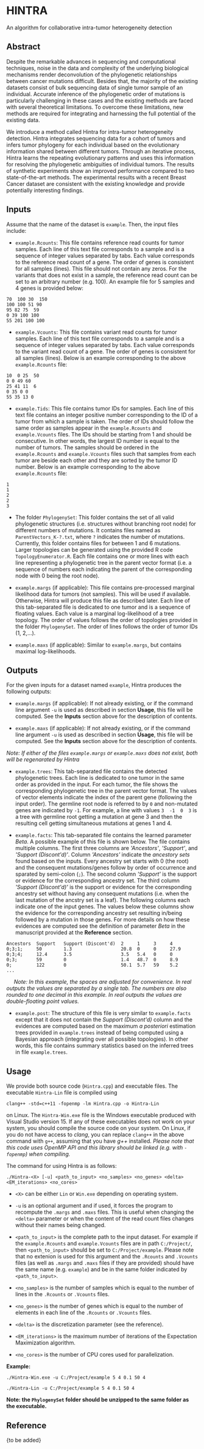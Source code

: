 # HINTRA
An algorithm for collaborative intra-tumor heterogeneity detection


## Abstract
Despite the remarkable advances in sequencing and computational techniques, noise in the data and complexity of the underlying biological mechanisms render deconvolution of the phylogenetic relationships between cancer mutations difficult. Besides that, the majority of the existing datasets consist of bulk sequencing data of single tumor sample of an individual. Accurate inference of the phylogenetic order of mutations is particularly challenging in these cases and the existing methods are faced with several theoretical limitations. To overcome these limitations, new methods are required for integrating and harnessing the full potential of the existing data.

We introduce a method called Hintra for intra-tumor heterogeneity detection. Hintra integrates sequencing data for a cohort of tumors and infers tumor phylogeny for each individual based on the evolutionary information shared between different tumors. Through an iterative process, Hintra learns the repeating evolutionary patterns and uses this information for resolving the phylogenetic ambiguities of individual tumors. The results of synthetic experiments show an improved performance compared to two state-of-the-art methods. The experimental results with a recent Breast Cancer dataset are consistent with the existing knowledge and provide potentially interesting findings.


## Inputs
Assume that the name of the dataset is `example`. Then, the input files include:

* `example.Rcounts`: This file contains reference read counts for tumor samples. Each line of this text file corresponds to a sample and is a sequence of integer values separated by tabs. Each value corresponds to the reference read count of a gene. The order of genes is consistent for all samples (lines). This file should not contain any zeros. For the variants that does not exist in a sample, the reference read count can be set to an arbitrary number (e.g. 100). An example file for 5 samples and 4 genes is provided below:

```
70  100 30  150
100 100 51 90
95 82 75  59
0 39 100 100
55 201 100 100
```

* `example.Vcounts`: This file contains variant read counts for tumor samples. Each line of this text file corresponds to a sample and is a sequence of integer values separated by tabs. Each value corresponds to the variant read count of a gene. The order of genes is consistent for all samples (lines). Below is an example corresponding to the above `example.Rcounts` file:

```
10  0 25  50
0 0 49 60
25 41 11  6
0 35 0 0
55 35 13 0
```

* `example.Tids`: This file contains tumor IDs for samples. Each line of this text file contains an integer positive number corresponding to the ID of a tumor from which a sample is taken. The order of IDs should follow the same order as samples appear in the `example.Rcounts` and `example.Vcounts` files. The IDs should be starting from 1 and should be consecutive. In other words, the largest ID number is equal to the number of tumors. The samples should be ordered in the `example.Rcounts` and `example.Vcounts` files such that samples from each tumor are beside each other and they are sorted by the tumor ID number. Below is an example corresponding to the above `example.Rcounts` file:

```
1
1
2
2
3
```

* The folder `PhylogenySet`: This folder contains the set of all valid phylogenetic structures (i.e. structures without branching root node) for different numbers of mutations. It contains files named as `ParentVectors_K-?.txt`, where `?` indicates the number of mutations. Currently, this folder contains files for between 1 and 6 mutations. Larger topologies can be generated using the provided R code `TopologyEnumerator.R`. Each file contains one or more lines with each line representing a phylogenetic tree in the parent vector format (i.e. a sequence of numbers each indicating the parent of the corresponding node with 0 being the root node).

* `example.margs` (if applicable): This file contains pre-processed marginal likelihood data for tumors (not samples). This will be used if available. Otherwise, Hintra will produce this file as described later. Each line of this tab-separated file is dedicated to one tumor and is a sequence of floating values. Each value is a marginal log-likelihood of a tree topology. The order of values follows the order of topologies provided in the folder `PhylogenySet`. The order of lines follows the order of tumor IDs (1, 2,...).

* `example.maxs` (if applicable): Similar to `example.margs`, but contains maximal log-likelihoods.


## Outputs
For the given inputs for a dataset named `example`, Hintra produces the following outputs:

* `example.margs` (if applicable): If not already existing, or if the command line argument `-u` is used as described in section **Usage**, this file will be computed. See the **Inputs** section above for the description of contents.

* `example.maxs` (if applicable): If not already existing, or if the command line argument `-u` is used as described in section **Usage**, this file will be computed. See the **Inputs** section above for the description of contents.

*Note: If either of the files `example.margs` or `example.maxs` does not exist, both will be regenarated by Hintra*

* `example.trees`: This tab-separated file contains the detected phylogenetic trees. Each line is dedicated to one tumor in the same order as provided in the input. For each tumor, the file shows the corresponding phylogenetic tree in the parent vector format. The values of vector elements indicate the index of the parent gene (following the input order). The germline root node is referred to by `0` and non-mutated genes are indicated by `-1`. For example, a line with values `3  -1  0  3` is a tree with germline root getting a mutation at gene 3 and then the resulting cell getting simultaneous mutations at genes 1 and 4.

* `example.facts`: This tab-separated file contains the learned parameter *Beta*. A possible example of this file is shown below. The file contains multiple columns. The first three columns are *'Ancestors'*, *'Support'*, and *'Support (Discont'd)'*. Column *'Ancestors'* indicate the *ancestory sets* found based on the inputs. Every ancestry set starts with 0 (the root) and the consequent mutations/genes follow by order of occurrence and sparated by semi-colon (`;`). The second column *'Support'* is the support or evidence for the corresponding ancestry set. The third column *'Support (Discont'd)'* is the support or evidence for the corresponding ancestry set without having any consequent mutations (i.e. when the last mutation of the ancstry set is a leaf). The following columns each indicate one of the input genes. The values below these columns show the evidence for the corresponding ancestry set resulting in/being followed by a mutation in those genes. For more details on how these evidences are computed see the definition of parameter *Beta* in the manuscript provided at the **Reference** section.

```
Ancestors  Support   Support (Discont'd)  2     1     3     4
0;3;1;     50        1.3                  20.8  0     0     27.9
0;3;4;     12.4      3.5                  3.5   5.4   0     0
0;3;       59        0                    1.4   48.7  0     8.9
0;         122       0                    50.1  5.7   59    5.2
...
```
&nbsp;&nbsp;&nbsp;&nbsp;&nbsp;*Note: In this example, the spaces are adjusted for convenience. In real outputs the values are separated by a single tab. The numbers are also rounded to one decimal in this example. In real outputs the values are double-floating point values.*

* `example.post`: The structure of this file is very similar to `example.facts` except that it does not contain the *Support (Discont'd)* column and the evidences are computed based on the maximum *a posteriori* estimation trees provided in `example.trees` instead of being computed using a Bayesian approach (integrating over all possible topologies). In other words, this file contains summary statistics based on the inferred trees in file `example.trees`.


## Usage

We provide both source code (`Hintra.cpp`) and executable files. The executable `Hintra-Lin` file is compiled using

`clang++ -std=c++11 -fopenmp -lm Hintra.cpp -o Hintra-Lin`

on Linux. The `Hintra-Win.exe` file is the Windows executable produced with Visual Studio version 15. If any of these executables does not work on your system, you should compile the source code on your system. On Linux, if you do not have access to *clang*, you can replace `clang++` in the above command with `g++`, assuming that you have *g++* installed. *Please note that this code uses OpenMP API and this library should be linked (e.g. with `-fopenmp`) when compiling.*

The command for using Hintra is as follows:

`./Hintra-<X> [-u] <path_to_input> <no_samples> <no_genes> <delta> <EM_iterations> <no_cores>`

* `<X>` can be either `Lin` or `Win.exe` depending on operating system.

* `-u` is an optional argument and if used, it forces the program to recompute the `.margs` and `.maxs` files. This is useful when changing the `<delta>` parameter or when the content of the read count files changes without their names being changed.

* `<path_to_input>` is the complete path to the input dataset. For example if the `example.Rcounts` and `example.Vcounts` files are in path `C:/Project/`, then `<path_to_input>` should be set to `C:/Project/example`. Please note that no extenion is used for this argument and the `.Rcounts` and `.Vcounts` files (as well as `.margs` and `.maxs` files if they are provided) should have the same name (e.g. `example`) and be in the same folder indicated by `<path_to_input>`.

* `<no_samples>` is the number of samples which is equal to the number of lines in the `.Rcounts` or `.Vcounts` files.

* `<no_genes>` is the number of genes which is equal to the number of elements in each line of the `.Rcounts` or `.Vcounts` files.

* `<delta>` is the discretization parameter (see the reference).

* `<EM_iterations>` is the maximum number of iterations of the Expectation Maximization algorithm.

* `<no_cores>` is the number of CPU cores used for parallelization.

**Example:**

`./Hintra-Win.exe -u C:/Project/example 5 4 0.1 50 4`

`./Hintra-Lin -u C:/Project/example 5 4 0.1 50 4`

**Note: the `PhylogenySet` folder should be unzipped to the same folder as the executable.**


## Reference
{to be added}
